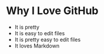 # Why I Love GitHub

* It is pretty
* It is easy to edit files
* It is pretty easy to edit files
* It loves Markdown